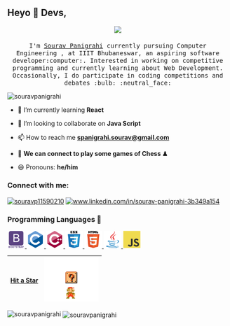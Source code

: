 ## Heyo :wave: Devs, 

<p align="center">
  <img src="https://raw.githubusercontent.com/coderjojo/coderjojo/master/img/github.gif" width=100>
  <br><br>
  <samp>
    I'm <a href="https://www.linkedin.com/in/sourav-panigrahi-3b349a154/">Sourav Panigrahi</a> currently pursuing Computer Engineering , at IIIT Bhubaneswar, an aspiring software developer:computer:. Interested in working on competitive programming and currently learning about Web Development. Occasionally, I do participate in  coding competitions and debates :bulb: :neutral_face:
  </samp>
</p>

<p align="left"> <img src="https://komarev.com/ghpvc/?username=souravpanigrahi&label=Profile%20views&color=0e75b6&style=flat" alt="souravpanigrahi" /> </p>

- 🌱 I’m currently learning **React**

- 👯 I’m looking to collaborate on **Java Script**

- 📫 How to reach me **spanigrahi.sourav@gmail.com**

- 👯 **We can connect to play some games of Chess ♟**

- 😄 Pronouns: **he/him**

<h3 align="left">Connect with me:</h3>
<p align="left">
<a href="https://twitter.com/souravp11590210" target="blank"><img align="center" src="https://raw.githubusercontent.com/rahuldkjain/github-profile-readme-generator/master/src/images/icons/Social/twitter.svg" alt="souravp11590210" height="30" width="40" /></a>
<a href="https://www.linkedin.com/in/sourav-panigrahi-3b349a154/" target="blank"><img align="center" src="https://raw.githubusercontent.com/rahuldkjain/github-profile-readme-generator/master/src/images/icons/Social/linked-in-alt.svg" alt="www.linkedin.com/in/sourav-panigrahi-3b349a154" height="30" width="40" /></a>
</p>

### Programming Languages  :rocket:
<p align="left"> <a href="https://getbootstrap.com" target="_blank"> <img src="https://raw.githubusercontent.com/devicons/devicon/master/icons/bootstrap/bootstrap-plain-wordmark.svg" alt="bootstrap" width="40" height="40"/> </a> <a href="https://www.cprogramming.com/" target="_blank"> <img src="https://raw.githubusercontent.com/devicons/devicon/master/icons/c/c-original.svg" alt="c" width="40" height="40"/> </a> <a href="https://www.w3schools.com/cpp/" target="_blank"> <img src="https://raw.githubusercontent.com/devicons/devicon/master/icons/cplusplus/cplusplus-original.svg" alt="cplusplus" width="40" height="40"/> </a> <a href="https://www.w3schools.com/css/" target="_blank"> <img src="https://raw.githubusercontent.com/devicons/devicon/master/icons/css3/css3-original-wordmark.svg" alt="css3" width="40" height="40"/> </a> <a href="https://www.w3.org/html/" target="_blank"> <img src="https://raw.githubusercontent.com/devicons/devicon/master/icons/html5/html5-original-wordmark.svg" alt="html5" width="40" height="40"/> </a> <a href="https://www.java.com" target="_blank"> <img src="https://raw.githubusercontent.com/devicons/devicon/master/icons/java/java-original.svg" alt="java" width="40" height="40"/> </a> <a href="https://developer.mozilla.org/en-US/docs/Web/JavaScript" target="_blank"> <img src="https://raw.githubusercontent.com/devicons/devicon/master/icons/javascript/javascript-original.svg" alt="javascript" width="40" height="40"/> </a> </p>

|<a href="https://github.com/souravpanigrahi/souravpanigrahi"> Hit a Star </a>|<img height="100" src="https://github.com/harshalrj25/MasterAssetsRepo/blob/master/mario.gif"></a></div>|
| ------------- | ------------- |                  


<p><img align="left" src="https://github-readme-stats.vercel.app/api/top-langs?username=souravpanigrahi&show_icons=true&locale=en&layout=compact" alt="souravpanigrahi" /></p>

<p>&nbsp;<img align="center" src="https://github-readme-stats.vercel.app/api?username=souravpanigrahi&show_icons=true&locale=en" alt="souravpanigrahi" /></p>
